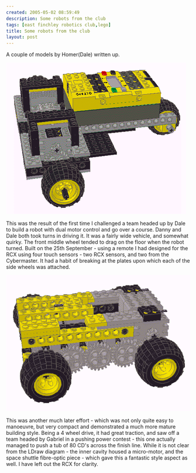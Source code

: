 ```yaml
---
created: 2005-05-02 08:59:49
description: Some robots from the club
tags: [east finchley robotics club,lego]
title: Some robots from the club
layout: post
---
```

A couple of models by Homer(Dale) written up.

![](/assets/2005-05-02-some-robots-from-the-club/25thSept04Challenge.png)

This was the result of the first time I challenged a team headed up by Dale to build a robot with dual motor control and go over a course. Danny and Dale both took turns in driving it. It was a fairly wide vehicle, and somewhat quirky. The front middle wheel tended to drag on the floor when the robot turned. Built on the 25th September - using a remote I had designed for the RCX using four touch sensors - two RCX sensors, and two from the Cybermaster. It had a habit of breaking at the plates upon which each of the side wheels was attached.

![](/assets/2005-05-02-some-robots-from-the-club/DaleTeam2MotorBuggy.png)

This was another much later effort - which was not only quite easy to manoeuvre, but very compact and demonstrated a much more mature building style. Being a 4 wheel drive, it had great traction, and saw off a team headed by Gabriel in a pushing power contest - this one actually managed to push a tub of 80 CD's across the finish line. While it is not clear from the LDraw diagram - the inner cavity housed a micro-motor, and the space shuttle fibre-optic piece - which gave this a fantastic style aspect as well. I have left out the RCX for clarity.
